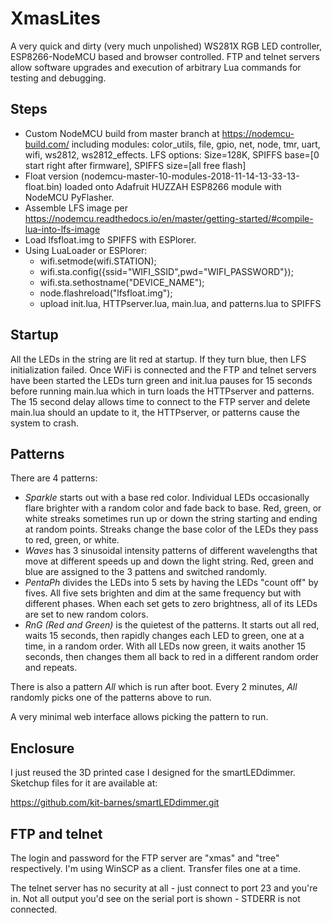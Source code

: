 XmasLites
=========
A very quick and dirty (very much unpolished) WS281X RGB LED controller,
ESP8266-NodeMCU based and browser controlled.
FTP and telnet servers allow software upgrades
and execution of arbitrary Lua commands for testing and debugging.

Steps
-----
- Custom NodeMCU build from master branch at https://nodemcu-build.com/
  including modules: color_utils, file, gpio, net, node, tmr, uart, wifi, ws2812, ws2812_effects.
  LFS options: Size=128K, SPIFFS base=[0 start right after firmware], SPIFFS size=[all free flash]
- Float version (nodemcu-master-10-modules-2018-11-14-13-33-13-float.bin)
  loaded onto Adafruit HUZZAH ESP8266 module with NodeMCU PyFlasher.
- Assemble LFS image per https://nodemcu.readthedocs.io/en/master/getting-started/#compile-lua-into-lfs-image
- Load lfsfloat.img to SPIFFS with ESPlorer.
- Using LuaLoader or ESPlorer:
  - wifi.setmode(wifi.STATION);
  - wifi.sta.config({ssid="WIFI_SSID",pwd="WIFI_PASSWORD"});
  - wifi.sta.sethostname("DEVICE_NAME");
  - node.flashreload("lfsfloat.img");
  - upload init.lua, HTTPserver.lua, main.lua, and patterns.lua to SPIFFS

Startup
-------
All the LEDs in the string are lit red at startup.
If they turn blue, then LFS initialization failed.
Once WiFi is connected and the FTP and telnet servers have been started
the LEDs turn green and init.lua pauses for 15 seconds
before running main.lua which in turn loads the HTTPserver and patterns.
The 15 second delay allows time to connect to the FTP server and delete main.lua
should an update to it, the HTTPserver, or patterns cause the system to crash.

Patterns
--------
There are 4 patterns:

- *Sparkle* starts out with a base red color.
  Individual LEDs occasionally flare brighter with a random color and fade back to base.
  Red, green, or white streaks sometimes run up or down the string starting and ending at random points.
  Streaks change the base color of the LEDs they pass to red, green, or white.
- *Waves* has 3 sinusoidal intensity patterns of different wavelengths
  that move at different speeds up and down the light string.
  Red, green and blue are assigned to the 3 pattens and switched randomly.
- *PentaPh* divides the LEDs into 5 sets by having the LEDs "count off" by fives.
  All five sets brighten and dim at the same frequency but with different phases.
  When each set gets to zero brightness, all of its LEDs are set to new random colors.
- *RnG (Red and Green)* is the quietest of the patterns.
  It starts out all red, waits 15 seconds, then rapidly changes each LED to green,
  one at a time, in a random order.
  With all LEDs now green, it waits another 15 seconds,
  then changes them all back to red in a different random order and repeats.

There is also a pattern *All* which is run after boot.
Every 2 minutes, *All* randomly picks one of the patterns above to run.

A very minimal web interface allows picking the pattern to run.

Enclosure
---------
I just reused the 3D printed case I designed for the smartLEDdimmer.
Sketchup files for it are available at:

https://github.com/kit-barnes/smartLEDdimmer.git

FTP and telnet
--------------
The login and password for the FTP server are "xmas" and "tree" respectively.
I'm using WinSCP as a client.
Transfer files one at a time.

The telnet server has no security at all - just connect to port 23 and you're in.
Not all output you'd see on the serial port is shown - STDERR is not connected.

